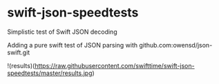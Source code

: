 # swift-json-speedtests
Simplistic test of Swift JSON decoding

Adding a pure swift test of JSON parsing with github.com:owensd/json-swift.git


!(results)(https://raw.githubusercontent.com/swifttime/swift-json-speedtests/master/results.jpg)